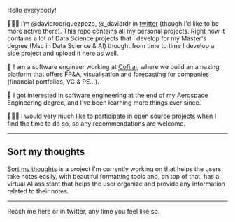Hello everybody! 

🙋🏻‍♂️ I’m @davidrodriguezpozo, @_davidrdr in [twitter](https://twitter.com/_davidrdr) (though I'd like to be more active there). This repo contains all my personal projects. Right now it contains a lot of Data Science projects that I develop for my Master's degree (Msc in Data Science & AI) thought from time to time I develop a side project and upload it here as well. 

🤖 I am a software engineer working at [Cofi.ai](https://www.cofi.ai), where we build an amazing platform that offers FP&A, visualisation and forecasting for companies (financial portfolios, VC & PE...). 

🚀 I got interested in software engineering at the end of my Aerospace Engineering degree, and I've been learning more things ever since.  

👨🏻‍💻 I would very much like to participate in open source projects when I find the time to do so, so any recommendations are welcome. 

***

## Sort my thoughts

[Sort my thoughts](https://www.sortmythoughts.com) is a project I'm currently working on that helps the users take notes easily, with beautiful formatting tools and, on top of that, has a virtual AI assistant that helps the user organize and provide any information related to their notes. 

***


Reach me here or in twitter, any time you feel like so. 

<!---
davidrodriguezpozo/davidrodriguezpozo is a ✨ special ✨ repository because its `README.md` (this file) appears on your GitHub profile.
You can click the Preview link to take a look at your changes.
--->
